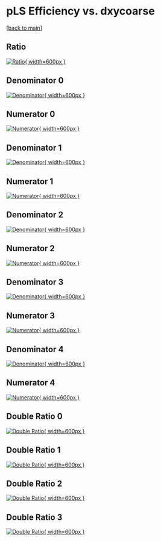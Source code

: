 # pLS Efficiency vs. dxycoarse

[[back to main](./)]



## Ratio

[![Ratio](../mtv/var/pLS_loweta_11_-1_eff_dxycoarse.png){ width=600px }](../mtv/var/pLS_loweta_11_-1_eff_dxycoarse.pdf)

## Denominator 0

[![Denominator](../mtv/den/pLS_loweta_11_-1_eff_dxycoarse_den0.png){ width=600px }](../mtv/den/pLS_loweta_11_-1_eff_dxycoarse_den0.pdf)

## Numerator 0

[![Numerator](../mtv/num/pLS_loweta_11_-1_eff_dxycoarse_num0.png){ width=600px }](../mtv/num/pLS_loweta_11_-1_eff_dxycoarse_num0.pdf)

## Denominator 1

[![Denominator](../mtv/den/pLS_loweta_11_-1_eff_dxycoarse_den1.png){ width=600px }](../mtv/den/pLS_loweta_11_-1_eff_dxycoarse_den1.pdf)

## Numerator 1

[![Numerator](../mtv/num/pLS_loweta_11_-1_eff_dxycoarse_num1.png){ width=600px }](../mtv/num/pLS_loweta_11_-1_eff_dxycoarse_num1.pdf)

## Denominator 2

[![Denominator](../mtv/den/pLS_loweta_11_-1_eff_dxycoarse_den2.png){ width=600px }](../mtv/den/pLS_loweta_11_-1_eff_dxycoarse_den2.pdf)

## Numerator 2

[![Numerator](../mtv/num/pLS_loweta_11_-1_eff_dxycoarse_num2.png){ width=600px }](../mtv/num/pLS_loweta_11_-1_eff_dxycoarse_num2.pdf)

## Denominator 3

[![Denominator](../mtv/den/pLS_loweta_11_-1_eff_dxycoarse_den3.png){ width=600px }](../mtv/den/pLS_loweta_11_-1_eff_dxycoarse_den3.pdf)

## Numerator 3

[![Numerator](../mtv/num/pLS_loweta_11_-1_eff_dxycoarse_num3.png){ width=600px }](../mtv/num/pLS_loweta_11_-1_eff_dxycoarse_num3.pdf)

## Denominator 4

[![Denominator](../mtv/den/pLS_loweta_11_-1_eff_dxycoarse_den4.png){ width=600px }](../mtv/den/pLS_loweta_11_-1_eff_dxycoarse_den4.pdf)

## Numerator 4

[![Numerator](../mtv/num/pLS_loweta_11_-1_eff_dxycoarse_num4.png){ width=600px }](../mtv/num/pLS_loweta_11_-1_eff_dxycoarse_num4.pdf)

## Double Ratio 0

[![Double Ratio](../mtv/ratio/pLS_loweta_11_-1_eff_dxycoarse_ratio0.png){ width=600px }](../mtv/ratio/pLS_loweta_11_-1_eff_dxycoarse_ratio0.pdf)

## Double Ratio 1

[![Double Ratio](../mtv/ratio/pLS_loweta_11_-1_eff_dxycoarse_ratio1.png){ width=600px }](../mtv/ratio/pLS_loweta_11_-1_eff_dxycoarse_ratio1.pdf)

## Double Ratio 2

[![Double Ratio](../mtv/ratio/pLS_loweta_11_-1_eff_dxycoarse_ratio2.png){ width=600px }](../mtv/ratio/pLS_loweta_11_-1_eff_dxycoarse_ratio2.pdf)

## Double Ratio 3

[![Double Ratio](../mtv/ratio/pLS_loweta_11_-1_eff_dxycoarse_ratio3.png){ width=600px }](../mtv/ratio/pLS_loweta_11_-1_eff_dxycoarse_ratio3.pdf)

